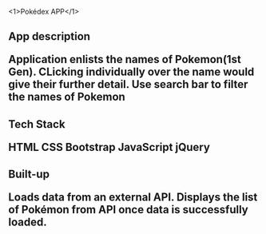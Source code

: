 <1>Pokédex APP</1>

<h2>App description</2>
<p>
Application enlists the names of Pokemon(1st Gen). CLicking individually over the name would give their further detail. Use search bar to filter the names of Pokemon
<p>
  <h2>Tech Stack</2>
<p>
HTML
CSS
Bootstrap
JavaScript
jQuery
<p>
<h2>Built-up</2>
  <p>
Loads data from an external API.
Displays the list of Pokémon from API once data is successfully loaded.

